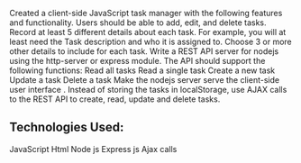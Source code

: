 Created a client-side JavaScript task manager with the following features and functionality.
 Users should be able to add, edit, and delete tasks.
 Record at least 5 different details about each task. For example, you will at least need the Task description and who it is assigned to. Choose 3 or more other details to include for each task.
 Write a REST API server for nodejs using the http-server or express module. The API should support the following functions:
Read all tasks
Read a single task
Create a new task
Update a task
Delete a task
Make the nodejs server serve the client-side user interface . Instead of storing the tasks in localStorage, use AJAX calls to the REST API to create, read, update and delete tasks.

Technologies Used:
--------------------------------
JavaScript
Html
Node js
Express js
Ajax calls
